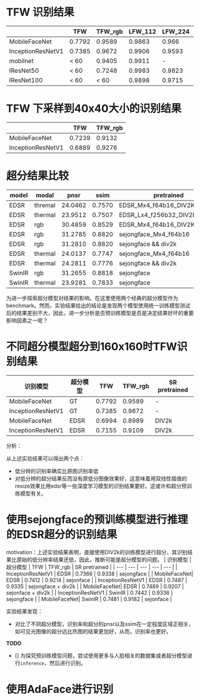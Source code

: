 # TFW 识别结果

|                    |    TFW        |   TFW_rgb   |   LFW_112   |  LFW_224  |   CelebA_224 | VGGFace2_224 | 
|   ---              |     ---       |     ---     |    ---      |   ---     |    ---       |   ---        |
|MobileFaceNet       |    0.7792     |   0.9589    |   0.9863    |  0.966    |   0.9458     | 0.9245       | 
|InceptionResNetV1   |    0.7385     |   0.9672    |   0.9906    |  0.9593   |   0.9593     | 0.948        |
|mobilnet            |     < 60      |   0.9405    |   0.9911    |   -       |    -         |       -      |
|IResNet50           |     < 60      |    0.7248   |   0.9983    |  0.9823   |   0.9706     | 0.9562       |
|IResNet100          |     < 60      |   < 60      |   0.9898    |  0.9715   |   0.9588     | 0.9306       |

# TFW 下采样到40x40大小的识别结果

|                    |  TFW     | TFW_rgb |
|   ---              |   ---    |   ---   |
| MobileFaceNet      |  0.7239  | 0.9132  | 
| InceptionResNetV1  |  0.6889  | 0.9276  |


# 超分结果比较

| model| modal | pnsr | ssim | pretrained| misc |
| ---  | --- | ---  | ---  | ---    | --- |
| EDSR | thremal | 24.0462  | 0.7570  |  EDSR_Mx4_f64b16_DIV2K_official | --- |
| EDSR | thermal | 23.9512  | 0.7507  |  EDSR_Lx4_f256b32_DIV2K_official | --- |
| EDSR | rgb | 30.4859 | 0.8529 | EDSR_Mx4_f64b16_DIV2K_official | --- |
| EDSR | rgb | 31.2785 | 0.8820 | sejongface_Mx4_f64b16 | --- |
| EDSR | rgb | 31.2810 | 0.8820 | sejongface && div2k | --- |
| EDSR | thermal | 24.0137 | 0.7747 | sejongface_Mx4_f64b16 | --- |
| EDSR | thermal | 24.2811 | 0.7776 | sejongface && div2k | --- |
| SwinIR | rgb | 31.2655 | 0.8818 | sejongface | --- |
| SwinIR | thermal | 23.9281 | 0.7833 | sejongface | --- |

为进一步探索超分模型对结果的影响。在这里使用两个经典的超分模型作为benchmark。然而，实验结果给出的结论是发现两个模型使用统一训练模型测试后的结果差别不大，因此，进一步分析是否预训练模型是否是决定结果好坏的重要影响因素之一呢？



# 不同超分模型超分到160x160时TFW识别结果

| 识别模型 | 超分模型 | TFW | TFW_rgb | SR pretrained |
| --- | --- | --- | --- | --- |
| MobileFaceNet| GT | 0.7792 | 0.9589 | - |
| InceptionResNetV1 | GT | 0.7385| 0.9672 | - |
| MobileFaceNet| EDSR | 0.6994 | 0.8989 | DIV2k |
| InceptionResNetV1 | EDSR | 0.7155 | 0.9109 | DIV2k |


分析：

从上述实验结果可以得出两个点：

+ 低分辨的识别率确实比原图识别率低
+ 对低分辨的超分结果反而没有原低分图像效果好，这意味着用双线性插值的resize效果比用edsr等一些深度学习模型的识别结果要好。这或许和超分预训练模型有关。

# 使用sejongface的预训练模型进行推理的EDSR超分的识别结果

motivation：上述实验结果表明，直接使用DIV2k的训练模型进行超分，其识别结果比原始的低分辨率结果还低，因此，推断可能是超分模型的问题。
| 识别模型 | 超分模型 | TFW | TFW_rgb | SR pretrained |
| --- | --- | --- | --- | --- |
| InceptionResNetV1 | EDSR | 0.7366 | 0.9338 | sejongface |
| MobileFaceNet| EDSR | 0.7412 | 0.9214 | sejonface |
| InceptionResNetV1 | EDSR | 0.7487 | 0.9335 | sejongface + div2k |
| MobileFaceNet| EDSR | 0.7489 | 0.9207 | sejonface + div2k |
| InceptionResNetV1 | SwinIR | 0.7442 | 0.9336 | sejongface |
| MobileFaceNet| SwinIR | 0.7481 | 0.9182 | sejonface |

实验结果发现：

+ 对比了不同超分模型，识别率和超分的pnsr以及ssim在一定程度区域正相关，如可见光图像的超分远比热图的结果更加好，从而，识别率也更好。

**TODO**

- [] 为探究预训练模型问题，尝试使用更多与人脸相关的数据集或者超分模型进行`inference`，然后进行识别。

# 使用AdaFace进行识别
